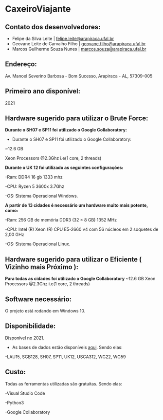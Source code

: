 # CaxeiroViajante
 
## Contato dos desenvolvedores: 
* Felipe da Silva Leite | felipe.leite@arapiraca.ufal.br
* Geovane Leite de Carvalho Filho | geovane.filho@arapiraca.ufal.br
* Marcos Guilherme Souza Nunes | marcos.souza@arapiraca.ufal.br

## Endereço: 
Av. Manoel Severino Barbosa - Bom Sucesso, Arapiraca - AL, 57309-005

## Primeiro ano disponível: 
2021

## Hardware sugerido para utilizar o Brute Force:
**Durante o SH07 e SP11 foi utilizado o Google Collaboratory:**

* Durante o SH07 e SP11 foi utilizado o Google Collaboratory:

~12.6 GB 

Xeon Processors @2.3Ghz i.e(1 core, 2 threads)

 **Durante o UK 12 foi utilizado as seguintes configurações:**

-Ram: DDR4 16 gb 1333 mhz

-CPU: Ryzen 5 3600x 3.7Ghz

-OS: Sistema Operacional Windows.

**A partir de 13 cidades é necessário um hardware muito mais potente, como:**

-Ram: 256 GB de memória DDR3 (32 × 8 GB) 1352 MHz

-CPU: Intel (R) Xeon (R) CPU E5-2660 v4 com 56 núcleos em 2 soquetes de 2,00 GHz 

-OS: Sistema Operacional Linux.

## Hardware sugerido para utilizar o Eficiente ( Vizinho mais Próximo ):

**Para todas as cidades foi utilizado o Google Collaboratory**
~12.6 GB 
Xeon Processors @2.3Ghz i.e(1 core, 2 threads)


## Software necessário:
O projeto está rodando em Windows 10.

## Disponibilidade: 
Disponível no 2021.
* As bases de dados estão disponíveis <a href="https://people.sc.fsu.edu/~jburkardt/datasets/cities/cities.html">aqui</a>. Sendo elas:

-LAU15, SGB128, SH07, SP11, UK12, USCA312, WG22, WG59

## Custo:
Todas as ferramentas utilizadas são gratuitas. Sendo elas:

-Visual Studio Code

-Python3

-Google Collaboratory
